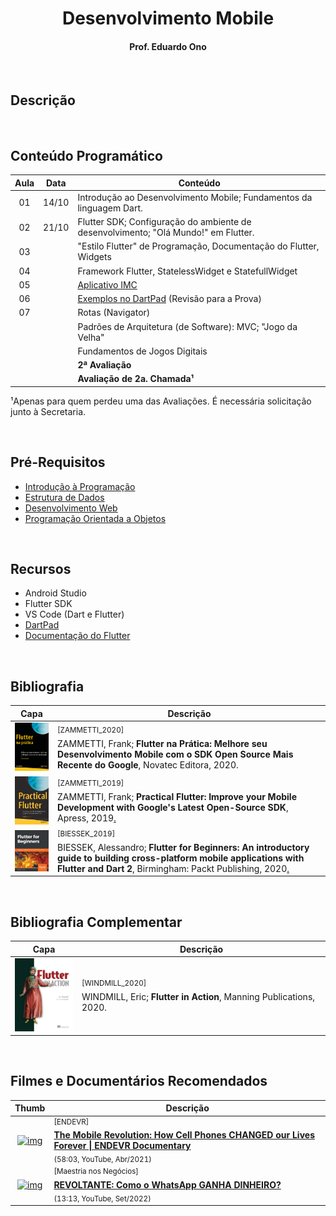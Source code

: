 <h1 align="center">Desenvolvimento Mobile</h1>

<h4 align="center">Prof. Eduardo Ono</h4>

&nbsp;

## Descrição

&nbsp;

## Conteúdo Programático

| Aula | Data | Conteúdo |
| :-:  | ---  | ---      |
| 01 | 14/10 | Introdução ao Desenvolvimento Mobile; Fundamentos da linguagem Dart.
| 02 | 21/10 | Flutter SDK; Configuração do ambiente de desenvolvimento; "Olá Mundo!" em Flutter.
| 03 |  | "Estilo Flutter" de Programação, Documentação do Flutter, Widgets
| 04 |  | Framework Flutter, StatelessWidget e StatefullWidget
| 05 |  | [Aplicativo IMC]
| 06 |  | [Exemplos no DartPad] (Revisão para a Prova)
| 07 |  | Rotas (Navigator)
|  |  | Padrões de Arquitetura (de Software): MVC; "Jogo da Velha"
|  |  | Fundamentos de Jogos Digitais
|  |  | __2ª Avaliação__
|  |  | __Avaliação de 2a. Chamada¹__

¹Apenas para quem perdeu uma das Avaliações. É necessária solicitação junto à Secretaria.

[01]: ./aulas/README.md#aula-01
[02]: ./aulas/README.md#aula-02
[03]: ./aulas/README.md#aula-03
[04]: ./aulas/README.md#aula-04
[05]: ./aulas/README.md#aula-05
[06]: ./aulas/README.md#aula-06
[07]: https://github.com/eduardo-ono/Jogos-Digitais
[Aplicativo IMC]: "./conteudo/flutter/dartpad-exemplos/imc/README.md
[Exemplos no DartPad]: ./conteudo/flutter/dartpad-exemplos/README.md

&nbsp;

## Pré-Requisitos

* [Introdução à Programação](https://github.com/eduardo-ono/Introducao-a-Programacao/)
* [Estrutura de Dados](https://github.com/eduardo-ono/Estrutura-de-Dados/)
* [Desenvolvimento Web](https://github.com/eduardo-ono/Desenvolvimento-Web/)
* [Programação Orientada a Objetos](https://github.com/eduardo-ono/Programacao-Orientada-a-Objetos/)

&nbsp;

## Recursos

* Android Studio
* Flutter SDK
* VS Code (Dart e Flutter)
* [DartPad](https://dartpad.dev/?null_safety=true)
* [Documentação do Flutter](https://docs.flutter.dev)

&nbsp;

## Bibliografia

| Capa | Descrição |
| :-:  | --- |
| <img src="./referencias/capas/ZAMMETTI_2020.jpg" width="100px"> | <sup>[ZAMMETTI_2020]</sup><br>ZAMMETTI, Frank; __Flutter na Prática: Melhore seu Desenvolvimento Mobile com o SDK Open Source Mais Recente do Google__, Novatec Editora, 2020.
| <img src="./referencias/capas/ZAMMETTI_2019.jpg" width="100px"> | <sup>[ZAMMETTI_2019]</sup><br> ZAMMETTI, Frank; __Practical Flutter: Improve your Mobile Development with Google's Latest Open-Source SDK__, Apress, 2019[.](https://app.box.com/s/12e9ajfceiv9n29ojq81bqegrac87fp9)
| <img src="./referencias/capas/BIESSEK_2019.jpg" width="100px"> | <sup>[BIESSEK_2019]</sup><br>BIESSEK, Alessandro; __Flutter for Beginners: An introductory guide to building cross-platform mobile applications with Flutter and Dart 2__, Birmingham: Packt Publishing, 2020[.](https://app.box.com/s/45ycchcwhei006mplhu924o5jwx1kq6o)

&nbsp;

## Bibliografia Complementar

| Capa | Descrição |
| :-:  | --- |
| <img src="./referencias/capas/WINDMILL_2020.jpg" width="100px"> | <sup>[WINDMILL_2020]</sup><br>WINDMILL, Eric; __Flutter in Action__, Manning Publications, 2020.

&nbsp;

## Filmes e Documentários Recomendados

| Thumb | Descrição |
| :-:  | --- |
| [![img](https://img.youtube.com/vi/Nwkn8kkqN94/default.jpg)](https://www.youtube.com/watch?v=Nwkn8kkqN94) | <sup>[ENDEVR]</sup><br>[__The Mobile Revolution: How Cell Phones CHANGED our Lives Forever \| ENDEVR Documentary__](https://www.youtube.com/watch?v=Nwkn8kkqN94)<br><sub>(58:03, YouTube, Abr/2021)</sub>
| [![img](https://img.youtube.com/vi/SKG7BWvCKgI/default.jpg)](https://www.youtube.com/watch?v=SKG7BWvCKgI) | <sup>[Maestria nos Negócios]</sup><br>[__REVOLTANTE: Como o WhatsApp GANHA DINHEIRO?__](https://www.youtube.com/watch?v=SKG7BWvCKgI)<br><sub>(13:13, YouTube, Set/2022)</sub> |  

&nbsp;
